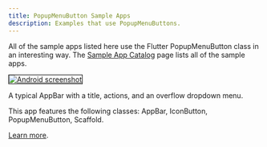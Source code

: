 ```yaml
---
title: PopupMenuButton Sample Apps
description: Examples that use PopupMenuButtons.
---
```


All of the sample apps listed here use the Flutter PopupMenuButton class
in an interesting way. The [Sample App Catalog](/docs/catalog/samples) page lists
all of the sample apps.

<div class="container-fluid">
  <div class="lavish-table-row-mb">
    <a href="/docs/catalog/samples/basic-app-bar">
      <div class="col-lg-3">
        <img style="border:1px solid #000000" src="https://storage.googleapis.com/flutter-catalog/cb4a54db8fb3726bf4293b9cc5cb12ce16883803/basic_app_bar_small.png" alt="Android screenshot" class="img-fluid">
      </div>
   </a>
    <div class="col-lg-9">
      <p>
        A typical AppBar with a title, actions, and an overflow dropdown menu.
      </p>
      <p>
        This app features the following classes: AppBar, IconButton, PopupMenuButton, Scaffold.
      </p>
      <p>
        <a href="/docs/catalog/samples/basic-app-bar">Learn more</a>.
      </p>
    </div>
  </div>
</div>
